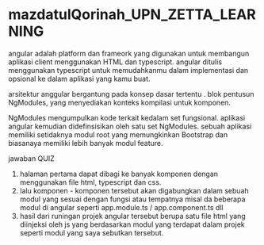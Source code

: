 # mazdatulQorinah_UPN_ZETTA_LEARNING

angular adalah platform dan frameork yang digunakan untuk membangun aplikasi client menggunakan HTML dan typescript. angular ditulis menggunakan typescript untuk memudahkanmu dalam implementasi dan opsional ke dalam aplikasi yang kamu buat. 

arsitektur anggular bergantung pada konsep dasar tertentu . blok pentusun NgModules, yang menyediakan konteks kompilasi untuk komponen. 

NgModules mengumpulkan kode terkait kedalam set fungsional. aplikasi angular kemudian didefinsisikan oleh satu set NgModules. sebuah aplikasi memiliki setidaknya modul root yang memungkinkan Bootstrap dan biasanaya memiliki lebih banyak modul feature. 

jawaban QUIZ 

1. halaman pertama dapat dibagi ke banyak komponen dengan menggunakan file html, typescript dan css. 
2. lalu komponen - komponen tersebut akan digabungkan dalam sebuah modul yang sesuai dengan fungsi atau tempatnya misal da beberapa modul di angular seperti app.module.ts / app.component.ts dll
3. hasil dari runingan projek angular tersebut berupa satu file html yang diinjeksi oleh js yang berdasarkan modul yang terdapat dalam projek seperti modul yang saya sebutkan tersebut. 